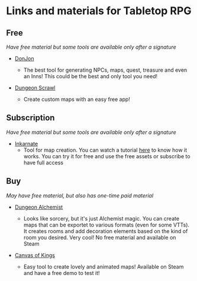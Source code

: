 # Links and materials for Tabletop RPG

## Free
*Have free material but some tools are available only after a signature*

- [DonJon](https://donjon.bin.sh/)
  - The best tool for generating NPCs, maps, quest, treasure and even an Inns! This could be the best and only tool you need! 

- [Dungeon Scrawl](https://www.dungeonscrawl.com/)
  - Create custom maps with an easy free app!

## Subscription

*Have free material but some tools are available only after a signature*

- [Inkarnate](https://inkarnate.com/)
  - Tool for map creation. You can watch a tutorial [here](https://www.youtube.com/watch?v=3T_CNFsWtZc&list=PLoUcVohuL_36k4Ft6uaboJrBPPGymiZFz) to know how it works. You can try it for free and use the free assets or subscribe to have full access

## Buy

*May have free material, but also has one-time paid material*

- [Dungeon Alchemist](https://www.dungeonalchemist.com/)
  - Looks like sorcery, but it's just Alchemist magic. You can create maps that can be exportet to various formats (even for some VTTs). It creates rooms and add decoration elements based on the kind of room you desired. Very cool! No free material and available on Steam

- [Canvas of Kings](https://store.steampowered.com/app/2498570/Canvas_of_Kings/)
  - Easy tool to create lovely and animated maps! Available on Steam and have a free demo to test it!